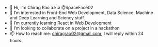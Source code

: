 - 👋 Hi, I’m Chirag Rao a.k.a @SpaceFace02
- 👀 I’m interested in Front-End Web Development, Data Science, Machine and Deep Learning and Sciency stuff.
- 🌱 I’m currently learning React in Web Development
- 💞️ I’m looking to collaborate on a project in a hackathon
- 📫 How to reach me: chiragrao02@gmail.com, I will reply within 24 hours.

<!---
SpaceFace02/SpaceFace02 is a ✨ special ✨ repository because its `README.md` (this file) appears on your GitHub profile.
You can click the Preview link to take a look at your changes.
--->
